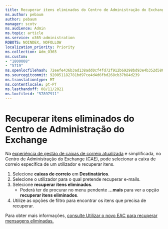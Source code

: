 ```yaml
---
title: Recuperar itens eliminados do Centro de Administração do Exchange
ms.author: pebaum
author: pebaum
manager: scotv
ms.audience: Admin
ms.topic: article
ms.service: o365-administration
ROBOTS: NOINDEX, NOFOLLOW
localization_priority: Priority
ms.collection: Adm_O365
ms.custom:
- "1800008"
- "5719"
ms.openlocfilehash: 72eefe436b3ad138add0cf4fd72f912b69298bd93e4b352d5802f015ec94cbc3
ms.sourcegitcommit: 920051182781bd97ce4d4d6fbd268cb37b84d239
ms.translationtype: MT
ms.contentlocale: pt-PT
ms.lasthandoff: 08/11/2021
ms.locfileid: "57897911"
---
```

# <a name="recover-deleted-items-from-exchange-admin-center"></a>Recuperar itens eliminados do Centro de Administração do Exchange

Na [experiência de gestão de caixas de correio atualizada](https://admin.exchange.microsoft.com/#/mailboxes) e simplificada, no Centro de Administração do Exchange (CAE), pode selecionar a caixa de correio específica de um utilizador e recuperar itens.

1. Selecione **caixas de correio** em **Destinatários**.
2. Selecione o utilizador para o qual pretende recuperar e-mails.
3. Selecione **recuperar itens eliminados**.
    - Poderá ter de procurar no menu pendente **…mais** para ver a opção **recuperar itens eliminados**.
4. Utilize as opções de filtro para encontrar os itens que precisa de recuperar.

Para obter mais informações, [consulte Utilizar o novo EAC para recuperar mensagens eliminadas.](https://docs.microsoft.com/exchange/recipients-in-exchange-online/manage-user-mailboxes/recover-deleted-messages#use-new-eac-for-recovering-deleted-messages)
